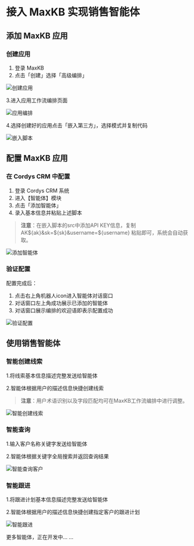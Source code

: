 # 接入 MaxKB 实现销售智能体

## 添加 MaxKB 应用

### 创建应用

1. 登录 MaxKB
2. 点击「创建」选择「高级编排」

![创建应用](../img/user_manual/maxkb-add.png)

3.进入应用工作流编排页面

![应用编排](../img/mcp/agent_mcp.png)

4.选择创建好的应用点击「嵌入第三方」，选择模式并复制代码

![嵌入脚本](../img/user_manual/maxkb-script.png)

## 配置 MaxKB 应用

### 在 Cordys CRM 中配置

1. 登录 Cordys CRM 系统
2. 进入【智能体】模块
3. 点击「添加智能体」
4. 录入基本信息并粘贴上述脚本

> **注意**：在嵌入脚本的src中添加API KEY信息，复制 AK${ak}&sk=${sk}&username=${username} 粘贴即可，系统会自动获取。

![添加智能体](../img/user_manual/agent-add.png)

### 验证配置

配置完成后：

1. 点击右上角机器人icon进入智能体对话窗口
2. 对话窗口左上角成功展示已添加的智能体
3. 对话窗口展示编排的欢迎语即表示配置成功

![验证配置](../img/user_manual/agent-welcome.png)

## 使用销售智能体

### 智能创建线索

1.将线索基本信息描述完整发送给智能体

2.智能体根据用户的描述信息快捷创建线索

> **注意**：用户术语识别以及字段匹配均可在MaxKB工作流编排中进行调整。

![智能创建线索](../img/user_manual/agent-Create-lead.png)

### 智能查询

1.输入客户名称关键字发送给智能体

2.智能体根据关键字全局搜索并返回查询结果

![智能查询客户](../img/user_manual/agent-query-customer.png)

### 智能跟进

1.将跟进计划基本信息描述完整发送给智能体

2.智能体根据用户的描述信息快捷创建指定客户的跟进计划

![智能跟进](../img/user_manual/agent-follow-up.png)

更多智能体，正在开发中... ...

